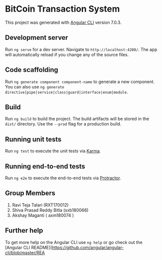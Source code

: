 # BitCoin Transaction System

This project was generated with [Angular CLI](https://github.com/angular/angular-cli) version 7.0.3.

## Development server

Run `ng serve` for a dev server. Navigate to `http://localhost:4200/`. The app will automatically reload if you change any of the source files.

## Code scaffolding

Run `ng generate component component-name` to generate a new component. You can also use `ng generate directive|pipe|service|class|guard|interface|enum|module`.

## Build

Run `ng build` to build the project. The build artifacts will be stored in the `dist/` directory. Use the `--prod` flag for a production build.

## Running unit tests

Run `ng test` to execute the unit tests via [Karma](https://karma-runner.github.io).

## Running end-to-end tests

Run `ng e2e` to execute the end-to-end tests via [Protractor](http://www.protractortest.org/).

## Group Members
1) Ravi Teja Talari (RXT170012)
2) Shiva Prasad Reddy Bitla (sxb180066)
3) Akshay Maganti ( axm180074 )

## Further help

To get more help on the Angular CLI use `ng help` or go check out the [Angular CLI README](https://github.com/angular/angular-cli/blob/master/REA